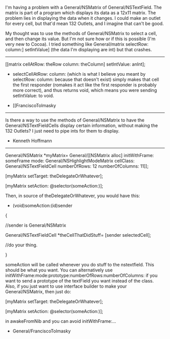 I'm having a problem with a General/NSMatrix of General/NSTextField. The matrix is part of a program which displays its data as a 12x11 matrix. The problem lies in displaying the data when it changes. I could make an outlet for every cell, but that'd mean 132 Outlets, and I imagine that can't be good.

My thought was to use the methods of General/NSMatrix to select a cell, and then change its value. But I'm not sure how or if this is possible (I'm very new to Cocoa). I tried something like General/matrix selectRow: column:] setIntValue] (the data I'm displaying are     int) but that crashes.

----

[[matrix cellAtRow: theRow column: theColumn] setIntValue: anInt];

- selectCellAtRow: column: (which is what I believe you meant by selectRow: column: because that doesn't exist) simply makes that cell the first responder (romakes it act like the first responder is probably more correct), and thus returns void, which means you were sending setIntValue: to void.

- [[FranciscoTolmasky

----

Is there a way to use the methods of General/NSMatrix to have the General/NSTextFieldCells display certain information, without making the 132 Outlets? I just need to pipe ints for them to display.

- Kenneth Hoffmann

----

    

General/NSMatrix *myMatrix= General/[[NSMatrix alloc] initWithFrame: someFrame mode: General/NSHighlightModeMatrix cellClass: General/NSTextFieldCell numberOfRows: 12 numberOfColumns: 11]];

[myMatrix setTarget: theDelegateOrWhatever];

[myMatrix setAction: @selector(someAction:)];

Then, in source of theDelegateOrWhatever, you would have this:

- (void)someAction:(id)sender

{

//sender is General/NSMatrix

General/NSTextFieldCell *theCellThatDidStuff= [sender selectedCell];

//do your thing.

}



someAction will be called whenever you do stuff to the nstextfield.  This should be what you want.  You can alternatively use initWithFrame:mode:prototype:numberOfRows:numberOfColumns: if you want to send a prototype of the textField you want instead of the class.  Also, if you just want to use interface builder to make your General/NSMatrix, then just do:

    
[myMatrix setTarget: theDelegateOrWhatever];

[myMatrix setAction: @selector(someAction:)];



in awakeFromNib and you can avoid initWithFrame:... 

- General/FranciscoTolmasky